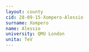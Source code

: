 ```yaml
---
layout: county 
cid: 28-09-15-Xompero-Alessio
surname: Xompero
name: Alessio
university: QMU London
unita: TeV
---
```

